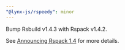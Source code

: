 ```yaml
---
"@lynx-js/rspeedy": minor
---
```


Bump Rsbuild v1.4.3 with Rspack v1.4.2.

See [Announcing Rspack 1.4](https://rspack.rs/blog/announcing-1-4) for more details.
